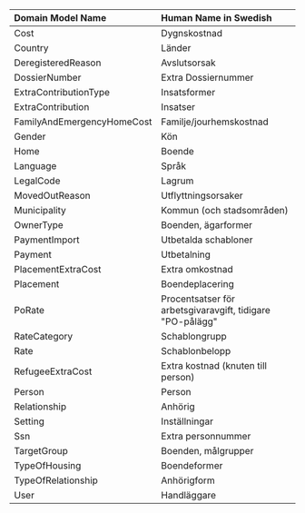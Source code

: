 | Domain Model Name          | Human Name in Swedish                                     |
| :------------------------- | :-------------------------------------------------------- |
| Cost                       | Dygnskostnad                                              |
| Country                    | Länder                                                    |
| DeregisteredReason         | Avslutsorsak                                              |
| DossierNumber              | Extra Dossiernummer                                       |
| ExtraContributionType      | Insatsformer                                              |
| ExtraContribution          | Insatser                                                  |
| FamilyAndEmergencyHomeCost | Familje/jourhemskostnad                                   |
| Gender                     | Kön                                                       |
| Home                       | Boende                                                    |
| Language                   | Språk                                                     |
| LegalCode                  | Lagrum                                                    |
| MovedOutReason             | Utflyttningsorsaker                                       |
| Municipality               | Kommun (och stadsområden)                                 |
| OwnerType                  | Boenden, ägarformer                                       |
| PaymentImport              | Utbetalda schabloner                                      |
| Payment                    | Utbetalning                                               |
| PlacementExtraCost         | Extra omkostnad                                           |
| Placement                  | Boendeplacering                                           |
| PoRate                     | Procentsatser för arbetsgivaravgift, tidigare "PO-pålägg" |
| RateCategory               | Schablongrupp                                             |
| Rate                       | Schablonbelopp                                            |
| RefugeeExtraCost           | Extra kostnad (knuten till person)                        |
| Person                     | Person                                                    |
| Relationship               | Anhörig                                                   |
| Setting                    | Inställningar                                             |
| Ssn                        | Extra personnummer                                        |
| TargetGroup                | Boenden, målgrupper                                       |
| TypeOfHousing              | Boendeformer                                              |
| TypeOfRelationship         | Anhörigform                                               |
| User                       | Handläggare                                               |
